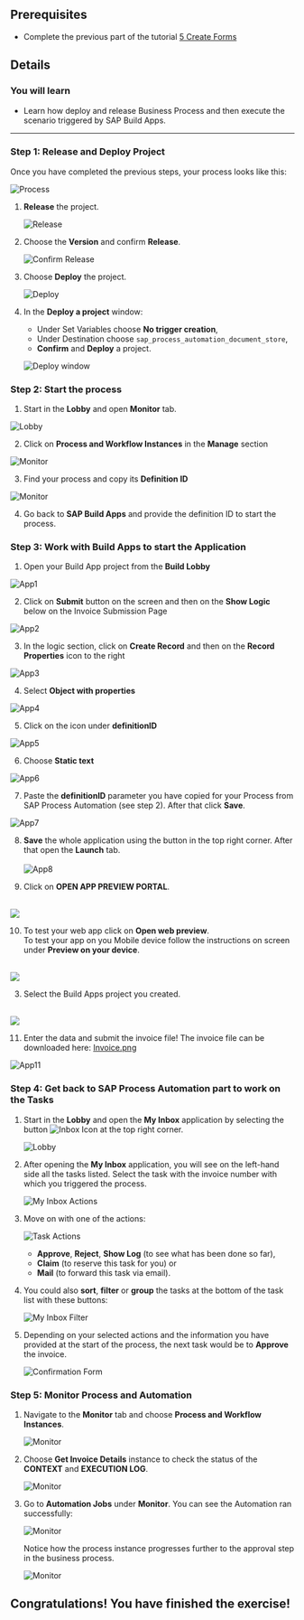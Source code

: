 ## Prerequisites
- Complete the previous part of the tutorial [5 Create Forms](https://github.com/SAP-samples/process-automation-enablement/tree/main/Workshops/LCNC_Roadshow/Build%20Process%20Automation/5%20Create%20Forms/spa-dox-forms.md)

## Details
### You will learn
  - Learn how deploy and release Business Process and then execute the scenario triggered by SAP Build Apps.

---

### Step 1: Release and Deploy Project

Once you have completed the previous steps, your process looks like this:

![Process](002N.png)

1. **Release** the project.

    ![Release](003.png)

2. Choose the **Version** and confirm **Release**.

    ![Confirm Release](1004.png)

3. Choose **Deploy** the project.

    ![Deploy](1005.png)

4. In the **Deploy a project** window:

    - Under Set Variables choose **No trigger creation**,
    - Under Destination choose `sap_process_automation_document_store`,
    - **Confirm** and **Deploy** a project.

    ![Deploy window](004N.png)

### Step 2: Start the process

1. Start in the **Lobby** and open **Monitor** tab.

 ![Lobby](RUN1.png)

2. Click on **Process and Workflow Instances** in the **Manage** section

![Monitor](RUN2.png)

3. Find your process and copy its **Definition ID**

![Monitor](RUN3.png)

4. Go back to **SAP Build Apps** and provide the definition ID to start the process.

### Step 3: Work with Build Apps to start the Application

1. Open your Build App project from the **Build Lobby**

![App1](APP1.png)

2. Click on **Submit** button on the screen and then on the **Show Logic** below on the Invoice Submission Page

![App2](APP2.png)

3. In the logic section, click on **Create Record** and then on the **Record Properties** icon to the right

![App3](APP3.png)

4. Select **Object with properties**

![App4](APP4.png)

5. Click on the icon under **definitionID**

![App5](APP5.png)

6. Choose **Static text**

![App6](APP6.png)

7. Paste the **definitionID** parameter you have copied for your Process from SAP Process Automation (see step 2). After that click **Save**.

![App7](APP7.png)

8. **Save** the whole application using the button in the top right corner. After that open the **Launch** tab.<br><br>
![App8](APP8.png)<br>


9. Click on <b> OPEN APP PREVIEW PORTAL</b>.<br><br>
<img src= "https://github.com/SAP-samples/process-automation-enablement/blob/main/Workshops/DSAG%202023/exercises/7_TestingEndToEndScenario/images/ss12.png?raw=true">


10. To test your web app click on <b>Open web preview</b>. <br> To test your app on you Mobile device follow the instructions on screen under <b>Preview on your device</b>.<br><br>
<img src="https://github.com/SAP-samples/process-automation-enablement/raw/main/Workshops/DSAG%202023/exercises/7_TestingEndToEndScenario/images/ss13.png">


3. Select the Build Apps project you created.<br><br>
<img src="https://github.com/SAP-samples/process-automation-enablement/raw/main/Workshops/DSAG%202023/exercises/7_TestingEndToEndScenario/images/App.png">


11. Enter the data and submit the invoice file!
The invoice file can be downloaded here: [Invoice.png](Invoice.png)

![App11](APP11.png)

### Step 4: Get back to SAP Process Automation part to work on the Tasks

1. Start in the **Lobby** and open the **My Inbox** application by selecting the button ![Inbox Icon](02_Inbox_Icon.png) at the top right corner.

    ![Lobby](01_Lobby.png)

2. After opening the **My Inbox** application, you will see on the left-hand side all the tasks listed. Select the task with the invoice number with which you triggered the process.

    ![My Inbox Actions](03_MyInbox_Actions.png)

3. Move on with one of the actions:

    ![Task Actions](04_TaskActions.png)

      - **Approve**, **Reject**, **Show Log** (to see what has been done so far),
      - **Claim** (to reserve this task for you) or
      - **Mail** (to forward this task via email).

4. You could also **sort**, **filter** or **group** the tasks at the bottom of the task list with these buttons:

    ![My Inbox Filter](05_MyInbox_Filter.png)

5. Depending on your selected actions and the information you have provided at the start of the process, the next task would be to **Approve** the invoice.

    ![Confirmation Form](06_ConfirmationForm.png)

### Step 5: Monitor Process and Automation

1. Navigate to the **Monitor** tab and choose **Process and Workflow Instances**.

    ![Monitor](01_Monitor.png)

2. Choose **Get Invoice Details** instance to check the status of the **CONTEXT** and **EXECUTION LOG**.

    ![Monitor](02_Process_and_Workflow.png)

3. Go to **Automation Jobs** under **Monitor**.
   You can see the Automation ran successfully:

    ![Monitor](03_Automations_Jobs.png)

    Notice how the process instance progresses further to the approval step in the business process.

    ![Monitor](05_Monitor_Process_and_Workflow.png)

Congratulations! You have finished the exercise!
---

